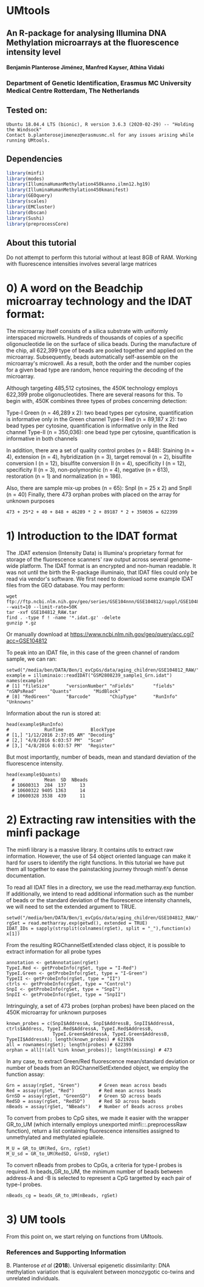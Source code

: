 # UMtools
## An R-package for analysing Illumina DNA Methylation microarrays at the fluorescence intensity level



#### Benjamin Planterose Jiménez, Manfred Kayser, Athina Vidaki

### Department of Genetic Identification, Erasmus MC University Medical Centre Rotterdam, The Netherlands


## Tested on:

    Ubuntu 18.04.4 LTS (bionic), R version 3.6.3 (2020-02-29) -- "Holding the Windsock"
    Contact b.planterosejimenez@erasmusmc.nl for any issues arising while running UMtools.
    
## Dependencies 

```r
library(minfi)
library(modes)
library(IlluminaHumanMethylation450kanno.ilmn12.hg19)
library(IlluminaHumanMethylation450kmanifest)
library(GEOquery)
library(scales)
library(EMCluster)
library(dbscan)
library(Sushi)
library(preprocessCore)
```

## About this tutorial
    
Do not attempt to perform this tutorial without at least 8GB of RAM. Working with fluorescence intensities
involves several large matrices

# 0) A word on the Beadchip microarray technology and the IDAT format: 

The microarray itself consists of a silica substrate with uniformly interspaced microwells.
Hundreds of thousands of copies of a specific oligonucleotide lie on the surface of silica beads.
During the manufacture of the chip, all 622,399 type of beads are pooled together and applied on
the microarray. Subsequently, beads automatically self-assemble on the microarray's microwell. As a result, both
the order and the number copies for a given bead type are random, hence requiring the decoding of the microarray.

Although targeting 485,512 cytosines, the 450K technology employs 622,399 probe oligonucleotides. There are
several reasons for this. To begin with, 450K combines three types of probes concerning detection:

Type-I Green (n = 46,289 x 2): two bead types per cytosine, quantification is informative only in the Green channel
Type-I Red (n = 89,187 x 2): two bead types per cytosine, quantification is informative only in the Red channel
Type-II (n = 350,036): one bead type per cytosine, quantification is informative in both channels

In addition, there are a set of quality control probes (n = 848):
Staining (n = 4), extension (n = 4), hybridization (n = 3), target removal (n = 2), bisulfite conversion I (n = 12),
bisulfite conversion II (n = 4), specificity I (n = 12), specificity II (n = 3), non-polymorphic (n = 4),
negative (n = 613), restoration (n = 1) and normalization (n = 186).

Also, there are sample mix-up probes (n = 65):
SnpI (n = 25 x 2) and SnpII (n = 40)
Finally, there 473 orphan probes with placed on the array for unknown purposes

    473 + 25*2 + 40 + 848 + 46289 * 2 + 89187 * 2 + 350036 = 622399



# 1) Introduction to the IDAT format

The .IDAT extension (Intensity Data) is Illumina's proprietary format for storage of the fluorescence scanners'
raw output across several genome-wide platform. The IDAT format is an encrypted and non-human readable.
It was not until the birth the R-package illuminaio, that IDAT files could only be read via vendor's software.
We first need to download some example IDAT files from the GEO database. You may perform: 

    wget ftp://ftp.ncbi.nlm.nih.gov/geo/series/GSE104nnn/GSE104812/suppl/GSE104812_RAW.tar --wait=10 --limit-rate=50K
    tar -xvf GSE104812_RAW.tar
    find . -type f ! -name '*.idat.gz' -delete
    gunzip *.gz

Or manually download at https://www.ncbi.nlm.nih.gov/geo/query/acc.cgi?acc=GSE104812

To peak into an IDAT file, in this case of the green channel of random sample, we can ran:

    setwd("/media/ben/DATA/Ben/1_evCpGs/data/aging_children/GSE104812_RAW/")
    example = illuminaio::readIDAT("GSM2808239_sample1_Grn.idat")
    names(example)
    # [1] "fileSize"      "versionNumber" "nFields"       "fields"        "nSNPsRead"     "Quants"        "MidBlock"
    # [8] "RedGreen"      "Barcode"       "ChipType"      "RunInfo"       "Unknowns"

Information about the run is stored at:

    head(example$RunInfo)
    #             RunTime          BlockType
    # [1,] "1/12/2016 2:37:05 AM" "Decoding"
    # [2,] "4/8/2016 6:03:57 PM"  "Scan"
    # [3,] "4/8/2016 6:03:57 PM"  "Register"
    
But most importantly, number of beads, mean and standard deviation of the fluorescence intensity.

    head(example$Quants)
      #           Mean  SD  NBeads
      # 10600313  284  137     13
      # 10600322 9405 1363     14
      # 10600328 3538  439     11


# 2) Extracting raw intensities with the minfi package

The minfi library is a massive library. It contains utils to extract raw information. However, the use of
S4 object oriented language can make it hard for users to identify the right functions. In this tutorial
we have put them all together to ease the painstacking journey through minfi's dense documentation.

To read all IDAT files in a directory, we use the read.metharray.exp function. If additionally, we intend
to read additional information such as the number of beads or the standard deviation of the fluorescence
intensity channels, we will need to set the extended argument to TRUE.

    setwd("/media/ben/DATA/Ben/1_evCpGs/data/aging_children/GSE104812_RAW/")
    rgSet = read.metharray.exp(getwd(), extended = TRUE)
    IDAT_IDs = sapply(strsplit(colnames(rgSet), split = "_"),function(x) x[1])

From the resulting RGChannelSetExtended class object, it is possible to extract information for all probe types

    annotation <- getAnnotation(rgSet)
    TypeI.Red <- getProbeInfo(rgSet, type = "I-Red")
    TypeI.Green <- getProbeInfo(rgSet, type = "I-Green")
    TypeII <- getProbeInfo(rgSet, type = "II")
    ctrls <- getProbeInfo(rgSet, type = "Control")
    SnpI <- getProbeInfo(rgSet, type = "SnpI")
    SnpII <- getProbeInfo(rgSet, type = "SnpII")

Intringuingly, a set of 473 probes (orphan probes) have been placed on the 450K microarray for unknown purposes

    known_probes = c(SnpI$AddressA, SnpI$AddressB, SnpII$AddressA, ctrls$Address, TypeI.Red$AddressA, TypeI.Red$AddressB,
                     TypeI.Green$AddressA, TypeI.Green$AddressB, TypeII$AddressA); length(known_probes) # 621926
    all = rownames(rgSet); length(probes) # 622399
    orphan = all[!(all %in% known_probes)]; length(missing) # 473

In any case, to extract Green/Red fluorescence mean/standard deviation or number of beads from an RGChannelSetExtended object, we employ the function assay:

    Grn = assay(rgSet, "Green")       # Green mean across beads
    Red = assay(rgSet, "Red")         # Red mean across beads
    GrnSD = assay(rgSet, "GreenSD")   # Green SD across beads
    RedSD = assay(rgSet, "RedSD")     # Red SD across beads
    nBeads = assay(rgSet, "NBeads")   # Number of Beads across probes

To convert from probes to CpG sites, we made it easier with the wrapper GR_to_UM (which internally employs unexported minfi:::.preprocessRaw function), return a list containing fluorescence intensities assigned to unmethylated and methylated epiallele.

    M_U = GR_to_UM(Red, Grn, rgSet)
    M_U_sd = GR_to_UM(RedSD, GrnSD, rgSet)
    
To convert nBeads from probes to CpGs, a criteria for type-I probes is required. In beads_GR_to_UM, the minimum number of beads between address-A and -B is selected to represent a CpG targetted by each pair of type-I probes.

    nBeads_cg = beads_GR_to_UM(nBeads, rgSet)



# 3) UM tools
From this point on, we start relying on functions from UMtools. 








### References and Supporting Information
B. Planterose *et al* (**2018**). Universal epigenetic dissimilarity: DNA methylation variation that is equivalent between monozygotic co-twins and unrelated individuals.






